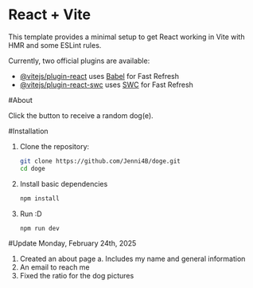 # React + Vite

This template provides a minimal setup to get React working in Vite with HMR and some ESLint rules.

Currently, two official plugins are available:

- [@vitejs/plugin-react](https://github.com/vitejs/vite-plugin-react/blob/main/packages/plugin-react/README.md) uses [Babel](https://babeljs.io/) for Fast Refresh
- [@vitejs/plugin-react-swc](https://github.com/vitejs/vite-plugin-react-swc) uses [SWC](https://swc.rs/) for Fast Refresh


#About

Click the button to receive a random dog(e).

#Installation
1. Clone the repository:
   ```sh
   git clone https://github.com/Jenni4B/doge.git
   cd doge

2. Install basic dependencies
   ```sh
   npm install
3. Run :D
   ```sh
   npm run dev

#Update Monday, February 24th, 2025
1. Created an about page
   a. Includes my name and general information
2. An email to reach me
3. Fixed the ratio for the dog pictures
